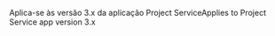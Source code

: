 <span data-ttu-id="c0f89-101">Aplica-se às versão 3.x da aplicação Project Service</span><span class="sxs-lookup"><span data-stu-id="c0f89-101">Applies to Project Service app version 3.x</span></span>
